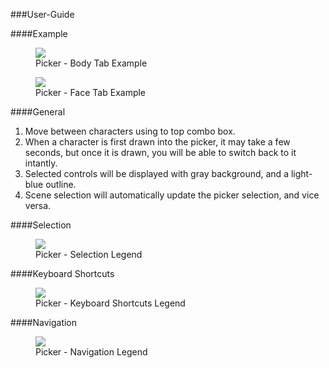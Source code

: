 ###User-Guide

####Example
<figure>
  <img src="../userGuidesImages/picker/pickerBodyExampleA.png"/>
  <figcaption>Picker - Body Tab Example</figcaption>
</figure>

<figure>
  <img src="../userGuidesImages/picker/pickerFaceExampleA.png"/>
  <figcaption>Picker - Face Tab Example</figcaption>
</figure>

####General
<ol>
<li>Move between characters using to top combo box.</li>
<li>When a character is first drawn into the picker, it may take a few seconds, but once it is drawn, you will be able to switch back to it intantly.</li>
<li>Selected controls will be displayed with gray background, and a light-blue outline.</li>
<li>Scene selection will automatically update the picker selection, and vice versa.</li>
</ol>

####Selection
<figure>
  <img src="../userGuidesImages/picker/pickerLegendSelection.png"/>
  <figcaption>Picker - Selection Legend</figcaption>
</figure>

####Keyboard Shortcuts
<figure>
  <img src="../userGuidesImages/picker/pickerLegendKeyboard.png"/>
  <figcaption>Picker - Keyboard Shortcuts Legend</figcaption>
</figure>

####Navigation
<figure>
  <img src="../userGuidesImages/picker/pickerLegendNavigation.png"/>
  <figcaption>Picker - Navigation Legend</figcaption>
</figure>